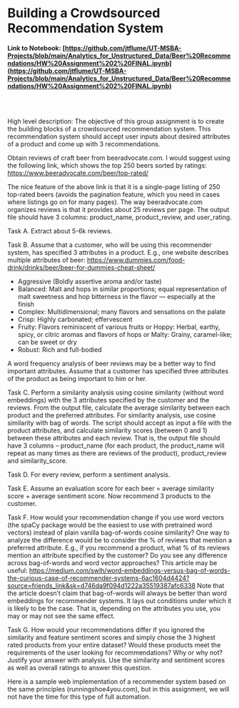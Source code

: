 # Building a Crowdsourced Recommendation System

**Link to Notebook: [https://github.com/jtflume/UT-MSBA-Projects/blob/main/Analytics_for_Unstructured_Data/Beer%20Recommendations/HW%20Assignment%202%20FINAL.ipynb](https://github.com/jtflume/UT-MSBA-Projects/blob/main/Analytics_for_Unstructured_Data/Beer%20Recommendations/HW%20Assignment%202%20FINAL.ipynb)**

<br><br>

High level description: The objective of this group assignment is to create the building blocks of a crowdsourced recommendation system. This recommendation system should accept user inputs about desired attributes of a product and come up with 3 recommendations. 

Obtain reviews of craft beer from beeradvocate.com. I would suggest using the following link, which shows the top 250 beers sorted by ratings: 
https://www.beeradvocate.com/beer/top-rated/

The nice feature of the above link is that it is a single-page listing of 250 top-rated beers (avoids the pagination feature, which you need in cases where listings go on for many pages). The way beeradvocate.com organizes reviews is that it provides about 25 reviews per page. The output file should have 3 columns: product_name, product_review, and user_rating. 

Task A. Extract about 5-6k reviews. 

Task B. Assume that a customer, who will be using this recommender system, has specified 3 attributes in a product. E.g., one website describes multiple attributes of beer:
https://www.dummies.com/food-drink/drinks/beer/beer-for-dummies-cheat-sheet/
* Aggressive (Boldly assertive aroma and/or taste) 
*	Balanced: Malt and hops in similar proportions; equal representation of malt sweetness and hop bitterness in the flavor — especially at the finish
*	Complex: Multidimensional; many flavors and sensations on the palate
*	Crisp: Highly carbonated; effervescent
*	Fruity: Flavors reminiscent of various fruits or Hoppy: Herbal, earthy, spicy, or citric aromas and flavors of hops or Malty: Grainy, caramel-like; can be sweet or dry
*	Robust: Rich and full-bodied

A word frequency analysis of beer reviews may be a better way to find important attributes. 
Assume that a customer has specified three attributes of the product as being important to him or her. 

Task C. Perform a similarity analysis using cosine similarity (without word embeddings) with the 3 attributes specified by the customer and the reviews. From the output file, calculate the average similarity between each product and the preferred attributes. 
For similarity analysis, use cosine similarity with bag of words. The script should accept as input a file with the product attributes, and calculate similarity scores (between 0 and 1) between these attributes and each review. That is, the output file should have 3 columns – product_name (for each product, the product_name will repeat as many times as there are reviews of the product), product_review and similarity_score. 

Task D. For every review, perform a sentiment analysis. 

Task E. Assume an evaluation score for each beer = average similarity score + average sentiment score. 
Now recommend 3 products to the customer. 


Task F. How would your recommendation change if you use word vectors (the spaCy package would be the easiest to use with pretrained word vectors) instead of plain vanilla bag-of-words cosine similarity? One way to analyze the difference would be to consider the % of reviews that mention a preferred attribute. E.g., if you recommend a product, what % of its reviews mention an attribute specified by the customer? Do you see any difference across bag-of-words and word vector approaches? This article may be useful: https://medium.com/swlh/word-embeddings-versus-bag-of-words-the-curious-case-of-recommender-systems-6ac1604d4424?source=friends_link&sk=d746da9f094d1222a35519387afc6338
Note that the article doesn’t claim that bag-of-words will always be better than word embeddings for recommender systems. It lays out conditions under which it is likely to be the case. That is, depending on the attributes you use, you may or may not see the same effect. 


Task G. How would your recommendations differ if you ignored the similarity and feature sentiment scores and simply chose the 3 highest rated products from your entire dataset? Would these products meet the requirements of the user looking for recommendations? Why or why not? Justify your answer with analysis. Use the similarity and sentiment scores as well as overall ratings to answer this question. 

Here is a sample web implementation of a recommender system based on the same principles (runningshoe4you.com), but in this assignment, we will not have the time for this type of full automation.
